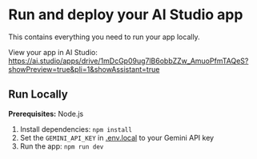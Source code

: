 # Run and deploy your AI Studio app

This contains everything you need to run your app locally.

View your app in AI Studio: https://ai.studio/apps/drive/1mDcGp09ug7lB6obbZZw_AmuoPfmTAQeS?showPreview=true&pli=1&showAssistant=true

## Run Locally

**Prerequisites:**  Node.js


1. Install dependencies:
   `npm install`
2. Set the `GEMINI_API_KEY` in [.env.local](.env.local) to your Gemini API key
3. Run the app:
   `npm run dev`
